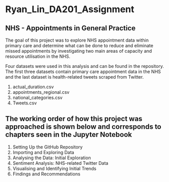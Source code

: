 # Ryan_Lin_DA201_Assignment
## NHS - Appointments in General Practice

The goal of this project was to explore NHS appointment data within primary care and determine what can be done to reduce and eliminate missed appointments by investigating two main areas of capacity and resource utilisation in the NHS.

Four datasets were used in this analysis and can be found in the repository. The first three datasets contain primary care appointment data in the NHS and the last dataset is health-related tweets scraped from Twitter.  
1. actual_duration.csv
2. appointments_regional.csv
3. national_categories.csv
4. Tweets.csv

## The working order of how this project was approached is shown below and corresponds to chapters seen in the Jupyter Notebook
1. Setting Up the GitHub Repository
2. Importing and Exploring Data
3. Analysing the Data: Initial Exploration
4. Sentiment Analysis: NHS-related Twitter Data
5. Visualising and Identifying Initial Trends
6. Findings and Recommendations
